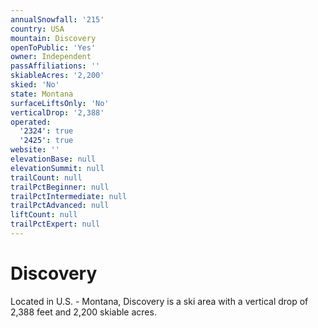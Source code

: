 ```yaml
---
annualSnowfall: '215'
country: USA
mountain: Discovery
openToPublic: 'Yes'
owner: Independent
passAffiliations: ''
skiableAcres: '2,200'
skied: 'No'
state: Montana
surfaceLiftsOnly: 'No'
verticalDrop: '2,388'
operated:
  '2324': true
  '2425': true
website: ''
elevationBase: null
elevationSummit: null
trailCount: null
trailPctBeginner: null
trailPctIntermediate: null
trailPctAdvanced: null
liftCount: null
trailPctExpert: null
---
```



# Discovery

Located in U.S. - Montana, Discovery is a ski area with a vertical drop of 2,388 feet and 2,200 skiable acres.
